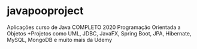 # javapooproject
Aplicações curso de Java COMPLETO 2020 Programação Orientada a Objetos +Projetos como UML, JDBC, JavaFX, Spring Boot, JPA, Hibernate, MySQL, MongoDB e muito mais da Udemy
